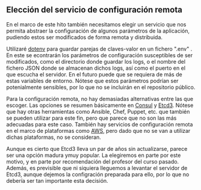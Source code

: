 ## Elección del servicio de configuración remota

En el marco de este hito también necesitamos elegir un servicio que nos permita abstraer la configuración de algunos parámetros de la aplicación, pudiendo estos ser modificados de forma remota y distribuida.

Utilizaré [dotenv](https://www.npmjs.com/package/dotenv) para guardar parejas de claves-valor en un fichero ".env" . En este se econtrarán  los parámetros de configuración susceptibles de ser modificados, como el directorio donde guardar los logs, o el nombre del fichero JSON donde se almacenan dichos logs, así como el puerto en el que escucha el servidor. En el futuro puede que se requiera de más de estas variables de entorno. Nótese que estos parámetros podrían ser potenialmente sensibles, por lo que no se incluirán en el repositorio público.

Para la configuración remota, no hay demasiadas alternativas entre las que escoger. Las opciones se resumen básicamente en [Consul](https://www.npmjs.com/package/consul) y [Etcd3](https://www.npmjs.com/package/etcd3). Nótese que hay otras herramientas como Ansible, Chef, Puppet, etc. que también se pueden utilizar para este fin, pero que parece que no son las más adecuadas para este caso. También hay servicios de configuración remota en el marco de plataformas como [AWS](https://aws.amazon.com), pero dado que no se van a utilizar dichas plataformas, no se consideran.

Aunque es cierto que Etcd3 lleva un par de años sin actualizarse, parece ser una opción madura ymuy popular. La elegiremos en parte por este motivo, y en parte por recomendación del profesor del curso pasado. Además, es previsible que ni siquiera lleguemos a levantar el servidor de Etcd3, aunque dejemos la configración preparada para ello, por lo que no debería ser tan importante esta decisión.

